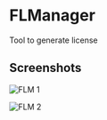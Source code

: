 # FLManager
 Tool to generate license

## Screenshots
![FLM 1](https://github.com/seizue/FLManager/assets/25120376/3682eaa9-e4f9-442b-b705-01d7fb4e7821)


![FLM 2](https://github.com/seizue/FLManager/assets/25120376/d9f3adca-abf4-4683-94a5-adb28618f4a2)


